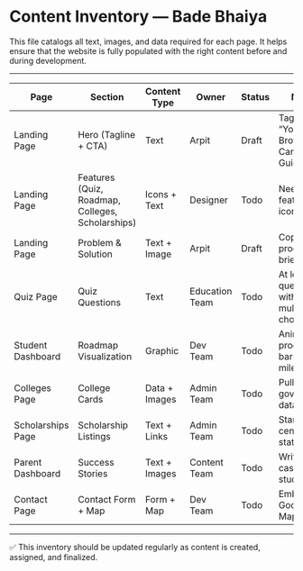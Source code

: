 # Content Inventory — Bade Bhaiya

This file catalogs all text, images, and data required for each page. It helps ensure that the website is fully populated with the right content before and during development.

---

| Page              | Section                                          | Content Type  | Owner          | Status | Notes                                          |
| ----------------- | ------------------------------------------------ | ------------- | -------------- | ------ | ---------------------------------------------- |
| Landing Page      | Hero (Tagline + CTA)                             | Text          | Arpit          | Draft  | Tagline: “Your Big Brother in Career Guidance” |
| Landing Page      | Features (Quiz, Roadmap, Colleges, Scholarships) | Icons + Text  | Designer       | Todo   | Need 4 feature icons                           |
| Landing Page      | Problem & Solution                               | Text + Image  | Arpit          | Draft  | Copy from product-brief.md                     |
| Quiz Page         | Quiz Questions                                   | Text          | Education Team | Todo   | At least 15 questions with multiple-choice     |
| Student Dashboard | Roadmap Visualization                            | Graphic       | Dev Team       | Todo   | Animated progress bar with milestones          |
| Colleges Page     | College Cards                                    | Data + Images | Admin Team     | Todo   | Pull from government database                  |
| Scholarships Page | Scholarship Listings                             | Text + Links  | Admin Team     | Todo   | Start with 5 central + 5 state                 |
| Parent Dashboard  | Success Stories                                  | Text + Images | Content Team   | Todo   | Write 3 case studies                           |
| Contact Page      | Contact Form + Map                               | Form + Map    | Dev Team       | Todo   | Embed Google Map API                           |

---

✅ This inventory should be updated regularly as content is created, assigned, and finalized.
